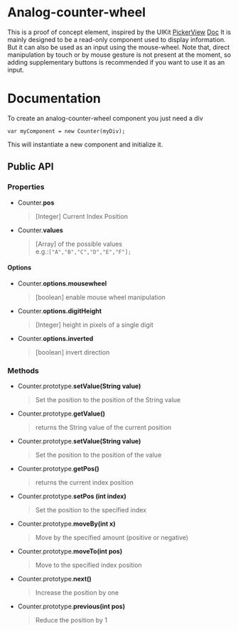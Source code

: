 # Analog-counter-wheel

This is a proof of concept element, inspired by the UIKit [PickerView](https://web.archive.org/web/20141025132854/http://www.mlsite.net/blog/wp-content/uploads/2009/06/Picture_1.png) [Doc](https://developer.apple.com/documentation/uikit/uipickerview?language=objc)
It is mainly designed to be a read-only component used to display information.
But it can also be used as an input using the mouse-wheel.
Note that, direct manipulation by touch or by mouse gesture is not present at the moment, so adding supplementary buttons is recommended if you want to use it as an input.

# Documentation
To create an analog-counter-wheel component you just need a div 

`var myComponent = new Counter(myDiv);`

This will instantiate a new component and initialize it.

## Public API

### Properties

- Counter.**pos**
  > [Integer] Current Index Position

- Counter.**values**
  > [Array] of the possible values  
  >  e.g.:`["A","B","C","D","E","F"];`




#### Options

- Counter.**options.mousewheel**
  >[boolean] enable mouse wheel manipulation  

- Counter.**options.digitHeight** 
  >[Integer] height in pixels of a single digit  

- Counter.**options.inverted** 
  >[boolean] invert direction  

### Methods

- Counter.prototype.**setValue(String value)**
  > Set the position to the position of the String value

- Counter.prototype.**getValue()**
  > returns the String value of the current position

- Counter.prototype.**setValue(String value)**
  > Set the position to the position of the value

- Counter.prototype.**getPos()**
  > returns the current index position

- Counter.prototype.**setPos (int index)**
  > Set the position to the specified index

- Counter.prototype.**moveBy(int x)**
  > Move by the specified amount (positive or negative)

- Counter.prototype.**moveTo(int pos)**
  > Move to the specified index position

- Counter.prototype.**next()**
  > Increase the position by one

- Counter.prototype.**previous(int pos)**
  > Reduce the position by 1
